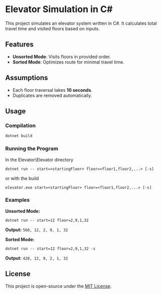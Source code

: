 # Elevator Simulation in C#

This project simulates an elevator system written in C#. It calculates total travel time and visited floors based on inputs.

## Features
- **Unsorted Mode**: Visits floors in provided order.
- **Sorted Mode**: Optimizes route for minimal travel time.

## Assumptions
- Each floor traversal takes **10 seconds**.
- Duplicates are removed automatically.

## Usage

### Compilation
```
dotnet build
```

### Running the Program
In the Elevator\Elevator directory
```
dotnet run -- start=<startingFloor> floor=<floor1,floor2,...> [-s]
```
or with the build
```
elevator.exe start=<startingFloor> floor=<floor1,floor2,...> [-s]
```
### Examples
**Unsorted Mode:**
```
dotnet run -- start=12 floor=2,9,1,32
```
**Output:** `560, 12, 2, 9, 1, 32`

**Sorted Mode:**
```
dotnet run -- start=12 floor=2,9,1,32 -s
```
**Output:** `420, 12, 9, 2, 1, 32`

## License
This project is open-source under the [MIT License](LICENSE).

